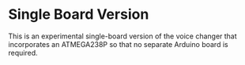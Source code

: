 # Single Board Version

This is an experimental single-board version of the voice changer that incorporates an ATMEGA238P so that no separate Arduino board is required.

